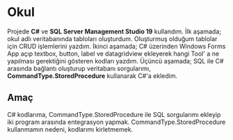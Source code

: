 # Okul
Projede **C#** ve **SQL Server Management Studio 19** kullandım. 
İlk aşamada; okul adlı veritabanında tabloları oluşturdum.  Oluşturmuş olduğum tablolar için CRUD işlemlerini yazdım.
İkinci aşamada; C# üzerinden Windows Forms App açıp textbox, button, label ve datagridview ekleyerek hangi Tool' a ne yapılması gerektiğini gösteren kodları yazdım.
Üçüncü aşamada; SQL ile C# arasında bağlantı oluşturup veritabanı sorgularımı, **CommandType.StoredProcedure** kullanarak C#'a ekledim.

<h2 align="left">Amaç</h2>
C# kodlarıma, CommandType.StoredProcedure ile SQL sorgularımı ekleyip iki program arasında entegrasyon yapmak.
CommandType.StoredProcedure kullanmamın nedeni, kodlarımı kirletmemek.

